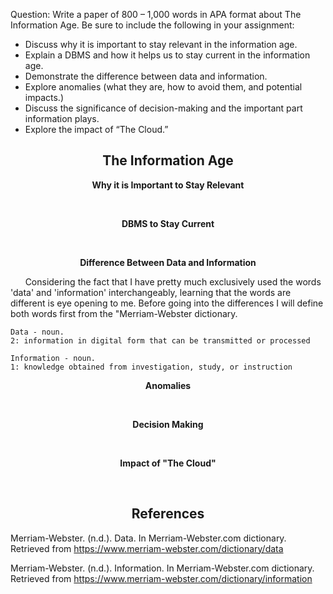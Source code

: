 Question: Write a paper of 800 – 1,000 words in APA format about The Information Age. Be sure to include the following in your assignment:

- Discuss why it is important to stay relevant in the information age.
- Explain a DBMS and how it helps us to stay current in the information age.
- Demonstrate the difference between data and information.
- Explore anomalies (what they are, how to avoid them, and potential impacts.)
- Discuss the significance of decision-making and the important part information plays.
- Explore the impact of “The Cloud.”


## <center>The Information Age</center>

**<center>Why it is Important to Stay Relevant</center>**

&nbsp;&nbsp;&nbsp;&nbsp;&nbsp;&nbsp;


**<center>DBMS to Stay Current</center>**

&nbsp;&nbsp;&nbsp;&nbsp;&nbsp;&nbsp;


**<center>Difference Between Data and Information</center>**

&nbsp;&nbsp;&nbsp;&nbsp;&nbsp;&nbsp;Considering the fact that I have pretty much exclusively used the words 'data' and 'information' interchangeably, learning that the words are different is eye opening to me. Before going into the differences I will define both words first from the "Merriam-Webster dictionary. 

    Data - noun.
    2: information in digital form that can be transmitted or processed

    Information - noun.
    1: knowledge obtained from investigation, study, or instruction

**<center>Anomalies</center>**

&nbsp;&nbsp;&nbsp;&nbsp;&nbsp;&nbsp;


**<center>Decision Making</center>**

&nbsp;&nbsp;&nbsp;&nbsp;&nbsp;&nbsp;

**<center>Impact of "The Cloud"</center>**

&nbsp;&nbsp;&nbsp;&nbsp;&nbsp;&nbsp;




## <center>References</center>

Merriam-Webster. (n.d.). Data. In Merriam-Webster.com dictionary. Retrieved from https://www.merriam-webster.com/dictionary/data

Merriam-Webster. (n.d.). Information. In Merriam-Webster.com dictionary. Retrieved from https://www.merriam-webster.com/dictionary/information